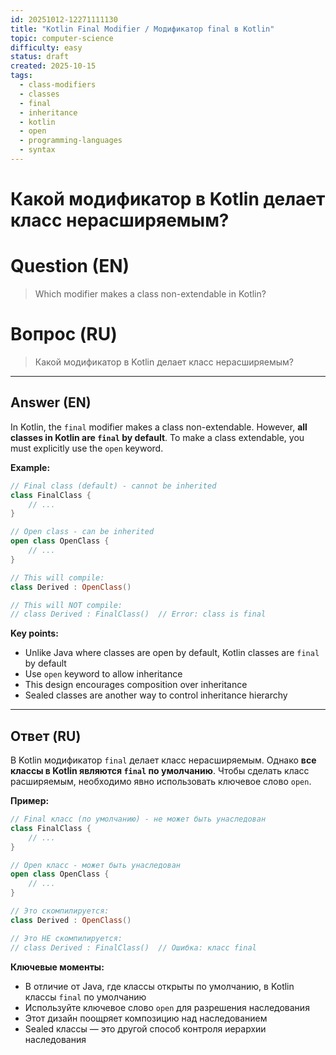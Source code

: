 ```yaml
---
id: 20251012-12271111130
title: "Kotlin Final Modifier / Модификатор final в Kotlin"
topic: computer-science
difficulty: easy
status: draft
created: 2025-10-15
tags:
  - class-modifiers
  - classes
  - final
  - inheritance
  - kotlin
  - open
  - programming-languages
  - syntax
---
```

# Какой модификатор в Kotlin делает класс нерасширяемым?

# Question (EN)
> Which modifier makes a class non-extendable in Kotlin?

# Вопрос (RU)
> Какой модификатор в Kotlin делает класс нерасширяемым?

---

## Answer (EN)

In Kotlin, the `final` modifier makes a class non-extendable. However, **all classes in Kotlin are `final` by default**. To make a class extendable, you must explicitly use the `open` keyword.

**Example:**
```kotlin
// Final class (default) - cannot be inherited
class FinalClass {
    // ...
}

// Open class - can be inherited
open class OpenClass {
    // ...
}

// This will compile:
class Derived : OpenClass()

// This will NOT compile:
// class Derived : FinalClass()  // Error: class is final
```

**Key points:**
- Unlike Java where classes are open by default, Kotlin classes are `final` by default
- Use `open` keyword to allow inheritance
- This design encourages composition over inheritance
- Sealed classes are another way to control inheritance hierarchy

---

## Ответ (RU)

В Kotlin модификатор `final` делает класс нерасширяемым. Однако **все классы в Kotlin являются `final` по умолчанию**. Чтобы сделать класс расширяемым, необходимо явно использовать ключевое слово `open`.

**Пример:**
```kotlin
// Final класс (по умолчанию) - не может быть унаследован
class FinalClass {
    // ...
}

// Open класс - может быть унаследован
open class OpenClass {
    // ...
}

// Это скомпилируется:
class Derived : OpenClass()

// Это НЕ скомпилируется:
// class Derived : FinalClass()  // Ошибка: класс final
```

**Ключевые моменты:**
- В отличие от Java, где классы открыты по умолчанию, в Kotlin классы `final` по умолчанию
- Используйте ключевое слово `open` для разрешения наследования
- Этот дизайн поощряет композицию над наследованием
- Sealed классы — это другой способ контроля иерархии наследования

